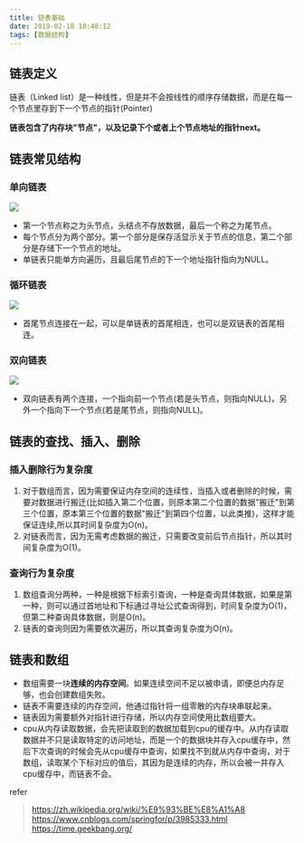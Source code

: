 ```yaml
---
title: 链表基础
date: 2019-02-18 10:40:12
tags: [数据结构]
---
```


## 链表定义
链表（Linked list）是一种线性，但是并不会按线性的顺序存储数据，而是在每一个节点里存到下一个节点的指针(Pointer)

**链表包含了内存块"节点"，以及记录下个或者上个节点地址的指针next。**


## 链表常见结构
### 单向链表
![](http://ww1.sinaimg.cn/large/9f0d15f3gy1g0aenkj7b8j20bc015t8h.jpg)

* 第一个节点称之为头节点，头结点不存放数据，最后一个称之为尾节点。
* 每个节点分为两个部分。第一个部分是保存活显示关于节点的信息，第二个部分是存储下一个节点的地址。
* 单链表只能单方向遍历，且最后尾节点的下一个地址指针指向为NULL。

### 循环链表
![](http://ww1.sinaimg.cn/large/9f0d15f3gy1g0aepbxd64j209q01o742.jpg)

* 首尾节点连接在一起，可以是单链表的首尾相连，也可以是双链表的首尾相连。

### 双向链表
![](http://ww1.sinaimg.cn/large/9f0d15f3gy1g0aepjmdd9j20gy015t8i.jpg)

* 双向链表有两个连接，一个指向前一个节点(若是头节点，则指向NULL)，另外一个指向下一个节点(若是尾节点，则指向NULL)。

## 链表的查找、插入、删除

### 插入删除行为复杂度
1. 对于数组而言，因为需要保证内存空间的连续性，当插入或者删除的时候，需要对数据进行搬迁(比如插入第二个位置，则原本第二个位置的数据"搬迁"到第三个位置，原本第三个位置的数据"搬迁"到第四个位置，以此类推)，这样才能保证连续,所以其时间复杂度为O(n)。
2. 对链表而言，因为无需考虑数据的搬迁，只需要改变前后节点指针，所以其时间复杂度为O(1)。

### 查询行为复杂度
1. 数组查询分两种，一种是根据下标索引查询，一种是查询具体数据，如果是第一种，则可以通过首地址和下标通过寻址公式查询得到，时间复杂度为O(1)，但第二种查询具体数据，则是O(n)。
2. 链表的查询则因为需要依次遍历，所以其查询复杂度为O(n)。

## 链表和数组
* 数组需要一块**连续的内存空间**。如果连续空间不足以被申请，即便总内存足够，也会创建数组失败。
* 链表不需要连续的内存空间，他通过指针将一组零散的内存块串联起来。
* 链表因为需要额外对指针进行存储，所以内存空间使用比数组要大。
* cpu从内存读取数据，会先把读取到的数据加载到cpu的缓存中。从内存读取数据并不只是读取特定的访问地址，而是一个的数据块并存入cpu缓存中，然后下次查询的时候会先从cpu缓存中查询，如果找不到就从内存中查询，对于数组，读取某个下标对应的值后，其因为是连续的内存，所以会被一并存入cpu缓存中，而链表不会。

refer
> https://zh.wikipedia.org/wiki/%E9%93%BE%E8%A1%A8
> https://www.cnblogs.com/springfor/p/3985333.html
> https://time.geekbang.org/
